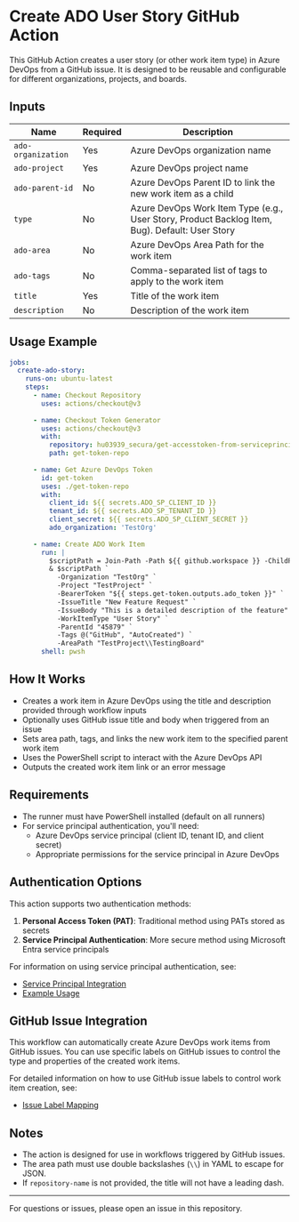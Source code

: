 # Create ADO User Story GitHub Action

This GitHub Action creates a user story (or other work item type) in Azure DevOps from a GitHub issue. It is designed to be reusable and configurable for different organizations, projects, and boards.

## Inputs

| Name                | Required | Description                                                                                 |
|---------------------|----------|---------------------------------------------------------------------------------------------|
| `ado-organization`  | Yes      | Azure DevOps organization name                                                              |
| `ado-project`       | Yes      | Azure DevOps project name                                                                   |
| `ado-parent-id`     | No       | Azure DevOps Parent ID to link the new work item as a child                                 |
| `type`              | No       | Azure DevOps Work Item Type (e.g., User Story, Product Backlog Item, Bug). Default: User Story |
| `ado-area`          | No       | Azure DevOps Area Path for the work item                                                    |
| `ado-tags`          | No       | Comma-separated list of tags to apply to the work item                                      |
| `title`             | Yes      | Title of the work item                                                                      |
| `description`       | No       | Description of the work item                                                                |

## Usage Example

```yaml
jobs:
  create-ado-story:
    runs-on: ubuntu-latest
    steps:
      - name: Checkout Repository
        uses: actions/checkout@v3
      
      - name: Checkout Token Generator
        uses: actions/checkout@v3
        with:
          repository: hu03939_secura/get-accesstoken-from-serviceprinciple-workflow
          path: get-token-repo
      
      - name: Get Azure DevOps Token
        id: get-token
        uses: ./get-token-repo
        with:
          client_id: ${{ secrets.ADO_SP_CLIENT_ID }}
          tenant_id: ${{ secrets.ADO_SP_TENANT_ID }}
          client_secret: ${{ secrets.ADO_SP_CLIENT_SECRET }}
          ado_organization: 'TestOrg'
      
      - name: Create ADO Work Item
        run: |
          $scriptPath = Join-Path -Path ${{ github.workspace }} -ChildPath "PowerShell/create-ado-story.ps1"
          & $scriptPath `
            -Organization "TestOrg" `
            -Project "TestProject" `
            -BearerToken "${{ steps.get-token.outputs.ado_token }}" `
            -IssueTitle "New Feature Request" `
            -IssueBody "This is a detailed description of the feature" `
            -WorkItemType "User Story" `
            -ParentId "45879" `
            -Tags @("GitHub", "AutoCreated") `
            -AreaPath "TestProject\\TestingBoard"
        shell: pwsh
```

## How It Works
- Creates a work item in Azure DevOps using the title and description provided through workflow inputs
- Optionally uses GitHub issue title and body when triggered from an issue
- Sets area path, tags, and links the new work item to the specified parent work item
- Uses the PowerShell script to interact with the Azure DevOps API
- Outputs the created work item link or an error message

## Requirements
- The runner must have PowerShell installed (default on all runners)
- For service principal authentication, you'll need:
  - Azure DevOps service principal (client ID, tenant ID, and client secret)
  - Appropriate permissions for the service principal in Azure DevOps

## Authentication Options
This action supports two authentication methods:
1. **Personal Access Token (PAT)**: Traditional method using PATs stored as secrets
2. **Service Principal Authentication**: More secure method using Microsoft Entra service principals

For information on using service principal authentication, see:
- [Service Principal Integration](docs/service-principal-integration.md)
- [Example Usage](docs/example-usage.md)

## GitHub Issue Integration

This workflow can automatically create Azure DevOps work items from GitHub issues. You can use specific labels on GitHub issues to control the type and properties of the created work items.

For detailed information on how to use GitHub issue labels to control work item creation, see:
- [Issue Label Mapping](docs/issue-label-mapping.md)

## Notes
- The action is designed for use in workflows triggered by GitHub issues.
- The area path must use double backslashes (`\\`) in YAML to escape for JSON.
- If `repository-name` is not provided, the title will not have a leading dash.

---

For questions or issues, please open an issue in this repository.
